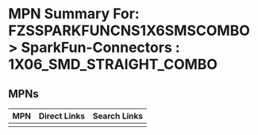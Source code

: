 



# MPN Summary For: FZSSPARKFUNCNS1X6SMSCOMBO > SparkFun-Connectors : 1X06_SMD_STRAIGHT_COMBO

## MPNs
  

|MPN|Direct Links|Search Links|
| :--- | :--- | :--- |
||||
